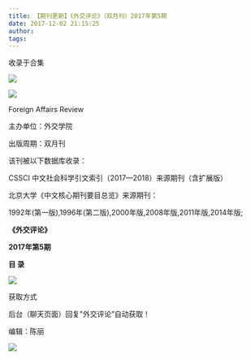 ```yaml
---
title: 【期刊更新】《外交评论》（双月刊）2017年第5期
date: 2017-12-02 21:15:25
author: 
tags: 
---
```



收录于合集

![](/images/3921/2.gif)

  

  

![](/images/3921/3.jpeg)

Foreign Affairs Review

主办单位：外交学院

出版周期：双月刊

该刊被以下数据库收录：

CSSCI 中文社会科学引文索引（2017—2018）来源期刊（含扩展版）

北京大学《中文核心期刊要目总览》来源期刊：

1992年(第一版),1996年(第二版),2000年版,2008年版,2011年版,2014年版;

  

  

  

  

  

 **《外交评论》**

 **2017年第5期**

 **目 录**

  

![](/images/3921/4.png)

  

获取方式

后台（聊天页面）回复"外交评论”自动获取！

编辑：陈丽

![](/images/3921/5.gif)

  

  

  

